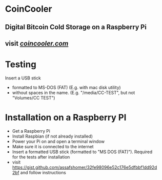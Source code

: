 # CoinCooler
## Digital Bitcoin Cold Storage on a Raspberry Pi
## visit [*coincooler.com*](http://coincooler.com/)

# Testing
Insert a USB stick
- formatted to MS-DOS (FAT) (E.g. with mac disk utility)
- without spaces in the name. (E.g. "/media/CC-TEST", but not "Volumes/CC TEST")

# Installation on a Raspberry PI
- Get a Raspberry Pi
- Install Raspbian (if not already installed)
- Power your Pi on and open a terminal window
- Make sure it is connected to the internet
- Insert a formatted USB stick (formatted to "MS DOS (FAT)"). Required for the tests after installation
- visit https://gist.github.com/assafshomer/32fe98096e52c176e5dfbbf1dd92d2bf and follow instructions
